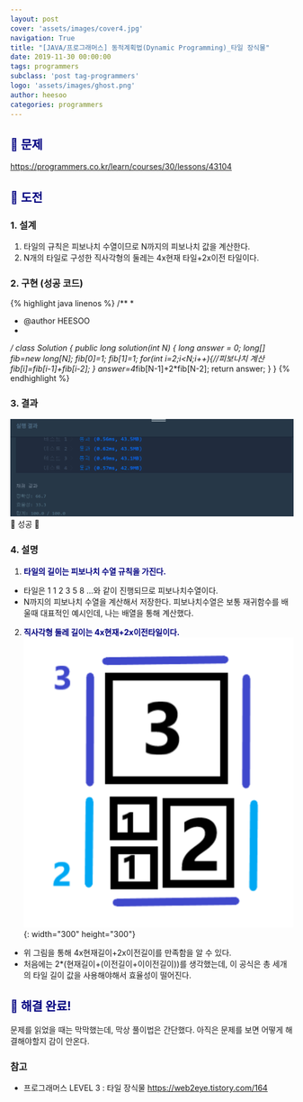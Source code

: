 ```yaml
---
layout: post
cover: 'assets/images/cover4.jpg'
navigation: True
title: "[JAVA/프로그래머스] 동적계획법(Dynamic Programming)_타일 장식물"
date: 2019-11-30 00:00:00
tags: programmers
subclass: 'post tag-programmers'
logo: 'assets/images/ghost.png'
author: heesoo
categories: programmers
---
```

## <span style="color:navy">👀 문제</span>
<https://programmers.co.kr/learn/courses/30/lessons/43104>

## <span style="color:navy">👊 도전</span>

### 1. 설계
1. 타일의 규칙은 피보나치 수열이므로 N까지의 피보나치 값을 계산한다.
2. N개의 타일로 구성한 직사각형의 둘레는 4x현재 타일+2x이전 타일이다.


### 2. 구현 (성공 코드)
{% highlight java linenos %}
/**
 *
 * @author HEESOO
 *
 */
class Solution {
    public long solution(int N) {
        long answer = 0;
        long[] fib=new long[N];
        fib[0]=1;
        fib[1]=1;
        for(int i=2;i<N;i++){//피보나치 계산
            fib[i]=fib[i-1]+fib[i-2];
        }
        answer=4*fib[N-1]+2*fib[N-2];
        return answer;
    }
}
{% endhighlight %}

### 3. 결과
![실행결과](./assets/images/191130_1.PNG)
🤟 성공 🤟

### 4. 설명
1. **<span style="color:navy">타일의 길이는 피보나치 수열 규칙을 가진다.</span>**  
- 타일은 1 1 2 3 5 8 ...와 같이 진행되므로 피보나치수열이다.
- N까지의 피보나치 수열을 계산해서 저장한다. 피보나치수열은 보통 재귀함수를 배울때 대표적인 예시인데, 나는 배열을 통해 계산했다.
2. **<span style="color:navy">직사각형 둘레 길이는 4x현재+2x이전타일이다.</span>**  
![예시](./assets/images/191130_2.png){: width="300" height="300"}
- 위 그림을 통해 4x현재길이+2x이전길이를 만족함을 알 수 있다.
- 처음에는 2*(현재길이+(이전길이+이이전길이))를 생각했는데, 이 공식은 총 세개의 타일 길이 값을 사용해야해서 효율성이 떨어진다.

## <span style="color:navy">👏 해결 완료!</span>
문제를 읽었을 때는 막막했는데, 막상 풀이법은 간단했다. 아직은 문제를 보면 어떻게 해결해야할지 감이 안온다.

### 참고
- 프로그래머스 LEVEL 3 : 타일 장식물 <https://web2eye.tistory.com/164>
